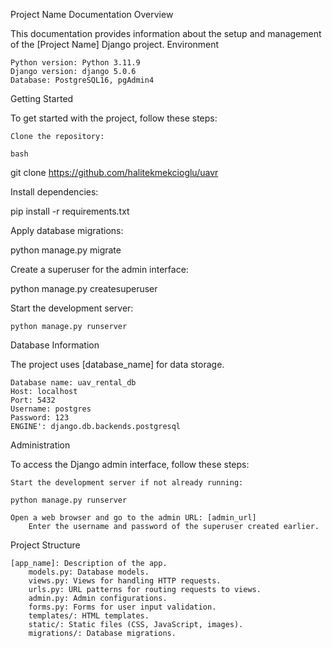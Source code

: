 Project Name Documentation
Overview

This documentation provides information about the setup and management of the [Project Name] Django project.
Environment

    Python version: Python 3.11.9
    Django version: django 5.0.6
    Database: PostgreSQL16, pgAdmin4
    

Getting Started

To get started with the project, follow these steps:

    Clone the repository:

    bash

git clone https://github.com/halitekmekcioglu/uavr

Install dependencies:

pip install -r requirements.txt

Apply database migrations:

python manage.py migrate

Create a superuser for the admin interface:

python manage.py createsuperuser

Start the development server:

    python manage.py runserver

Database Information

The project uses [database_name] for data storage.

    Database name: uav_rental_db
    Host: localhost
    Port: 5432
    Username: postgres
    Password: 123
    ENGINE': django.db.backends.postgresql
    

Administration

To access the Django admin interface, follow these steps:

    Start the development server if not already running:

    python manage.py runserver

    Open a web browser and go to the admin URL: [admin_url]
        Enter the username and password of the superuser created earlier.

Project Structure

    [app_name]: Description of the app.
        models.py: Database models.
        views.py: Views for handling HTTP requests.
        urls.py: URL patterns for routing requests to views.
        admin.py: Admin configurations.
        forms.py: Forms for user input validation.
        templates/: HTML templates.
        static/: Static files (CSS, JavaScript, images).
        migrations/: Database migrations.
